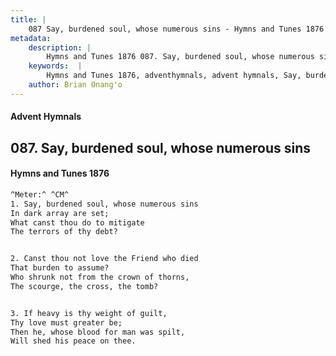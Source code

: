 ```yaml
---
title: |
    087 Say, burdened soul, whose numerous sins - Hymns and Tunes 1876
metadata:
    description: |
        Hymns and Tunes 1876 087. Say, burdened soul, whose numerous sins. In dark array are set; What canst thou do to mitigate  The terrors of thy debt? 
    keywords:  |
        Hymns and Tunes 1876, adventhymnals, advent hymnals, Say, burdened soul, whose numerous sins, In dark array are set;, 
    author: Brian Onang'o
---
```


#### Advent Hymnals
## 087. Say, burdened soul, whose numerous sins
####  Hymns and Tunes 1876

```txt
^Meter:^ ^CM^
1. Say, burdened soul, whose numerous sins
In dark array are set;
What canst thou do to mitigate 
The terrors of thy debt?


2. Canst thou not love the Friend who died
That burden to assume?
Who shrunk not from the crown of thorns, 
The scourge, the cross, the tomb?


3. If heavy is thy weight of guilt,
Thy love must greater be;
Then he, whose blood for man was spilt, 
Will shed his peace on thee.
```